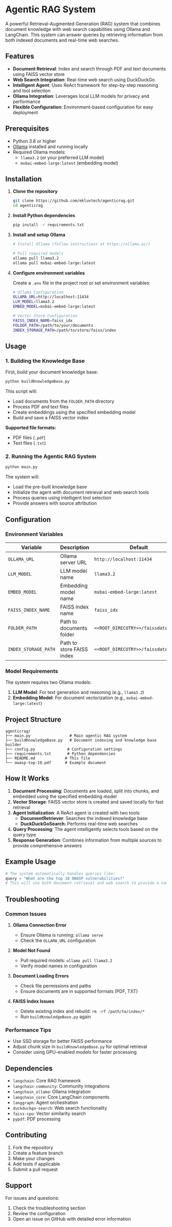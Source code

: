 # Agentic RAG System

A powerful Retrieval-Augmented Generation (RAG) system that combines document knowledge with web search capabilities using Ollama and LangChain. This system can answer queries by retrieving information from both indexed documents and real-time web searches.

## Features

- **Document Retrieval**: Index and search through PDF and text documents using FAISS vector store
- **Web Search Integration**: Real-time web search using DuckDuckGo
- **Intelligent Agent**: Uses ReAct framework for step-by-step reasoning and tool selection
- **Ollama Integration**: Leverages local LLM models for privacy and performance
- **Flexible Configuration**: Environment-based configuration for easy deployment

## Prerequisites

- Python 3.8 or higher
- [Ollama](https://ollama.ai/) installed and running locally
- Required Ollama models:
  - `llama3.2` (or your preferred LLM model)
  - `mxbai-embed-large:latest` (embedding model)

## Installation

1. **Clone the repository**
   ```bash
   git clone https://github.com/ekluvtech/agenticrag.git
   cd agenticrag
   ```

2. **Install Python dependencies**
   ```bash
   pip install -r requirements.txt
   ```

3. **Install and setup Ollama**
   ```bash
   # Install Ollama (follow instructions at https://ollama.ai/)
   
   # Pull required models
   ollama pull llama3.2
   ollama pull mxbai-embed-large:latest
   ```

4. **Configure environment variables**
   
   Create a `.env` file in the project root or set environment variables:
   ```bash
   # Ollama Configuration
   OLLAMA_URL=http://localhost:11434
   LLM_MODEL=llama3.2
   EMBED_MODEL=mxbai-embed-large:latest
   
   # Vector Store Configuration
   FAISS_INDEX_NAME=faiss_idx
   FOLDER_PATH=/path/to/your/documents
   INDEX_STORAGE_PATH=/path/to/store/faiss/index
   ```

## Usage

### 1. Building the Knowledge Base

First, build your document knowledge base:

```bash
python buildKnowledgeBase.py
```

This script will:
- Load documents from the `FOLDER_PATH` directory
- Process PDF and text files
- Create embeddings using the specified embedding model
- Build and save a FAISS vector index

**Supported file formats:**
- PDF files (`.pdf`)
- Text files (`.txt`)

### 2. Running the Agentic RAG System

```bash
python main.py
```

The system will:
- Load the pre-built knowledge base
- Initialize the agent with document retrieval and web search tools
- Process queries using intelligent tool selection
- Provide answers with source attribution

## Configuration

### Environment Variables

| Variable | Description | Default |
|----------|-------------|---------|
| `OLLAMA_URL` | Ollama server URL | `http://localhost:11434` |
| `LLM_MODEL` | LLM model name | `llama3.2` |
| `EMBED_MODEL` | Embedding model name | `mxbai-embed-large:latest` |
| `FAISS_INDEX_NAME` | FAISS index name | `faiss_idx` |
| `FOLDER_PATH` | Path to documents folder | `<<ROOT_DIRECOTRY>>/faissdata/data` |
| `INDEX_STORAGE_PATH` | Path to store FAISS index | `<<ROOT_DIRECOTRY>>/faissdata/index` |

### Model Requirements

The system requires two Ollama models:

1. **LLM Model**: For text generation and reasoning (e.g., `llama3.2`)
2. **Embedding Model**: For document vectorization (e.g., `mxbai-embed-large:latest`)

## Project Structure

```
agenticrag/
├── main.py                 # Main agentic RAG system
├── buildKnowledgeBase.py   # Document indexing and knowledge base builder
├── config.py              # Configuration settings
├── requirements.txt       # Python dependencies
├── README.md             # This file
└── owasp-top-10.pdf      # Example document
```

## How It Works

1. **Document Processing**: Documents are loaded, split into chunks, and embedded using the specified embedding model
2. **Vector Storage**: FAISS vector store is created and saved locally for fast retrieval
3. **Agent Initialization**: A ReAct agent is created with two tools:
   - **DocumentRetriever**: Searches the indexed knowledge base
   - **DuckDuckGoSearch**: Performs real-time web searches
4. **Query Processing**: The agent intelligently selects tools based on the query type
5. **Response Generation**: Combines information from multiple sources to provide comprehensive answers

## Example Usage

```python
# The system automatically handles queries like:
query = "What are the top 10 OWASP vulnerabilities?"
# This will use both document retrieval and web search to provide a comprehensive answer
```

## Troubleshooting

### Common Issues

1. **Ollama Connection Error**
   - Ensure Ollama is running: `ollama serve`
   - Check the `OLLAMA_URL` configuration

2. **Model Not Found**
   - Pull required models: `ollama pull llama3.2`
   - Verify model names in configuration

3. **Document Loading Errors**
   - Check file permissions and paths
   - Ensure documents are in supported formats (PDF, TXT)

4. **FAISS Index Issues**
   - Delete existing index and rebuild: `rm -rf /path/to/index/*`
   - Run `buildKnowledgeBase.py` again

### Performance Tips

- Use SSD storage for better FAISS performance
- Adjust chunk size in `buildKnowledgeBase.py` for optimal retrieval
- Consider using GPU-enabled models for faster processing

## Dependencies

- `langchain`: Core RAG framework
- `langchain-community`: Community integrations
- `langchain_ollama`: Ollama integration
- `langchain_core`: Core LangChain components
- `langgraph`: Agent orchestration
- `duckduckgo-search`: Web search functionality
- `faiss-cpu`: Vector similarity search
- `pypdf`: PDF processing

## Contributing

1. Fork the repository
2. Create a feature branch
3. Make your changes
4. Add tests if applicable
5. Submit a pull request

## Support

For issues and questions:
1. Check the troubleshooting section
2. Review the configuration
3. Open an issue on GitHub with detailed error information 
